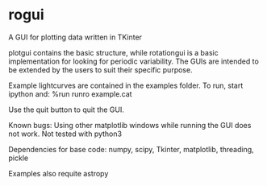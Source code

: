 # rogui

A GUI for plotting data written in TKinter

plotgui contains the basic structure, while rotationgui is a basic implementation for looking for periodic variability. The GUIs are intended to be extended by the users to suit their specific purpose. 

Example lightcurves are contained in the examples folder. To run, start ipython and:
%run runro example.cat

Use the quit button to quit the GUI. 

Known bugs:
Using other matplotlib windows while running the GUI does not work.
Not tested with python3

Dependencies for base code:
numpy, scipy, Tkinter, matplotlib, threading, pickle

Examples also requite astropy